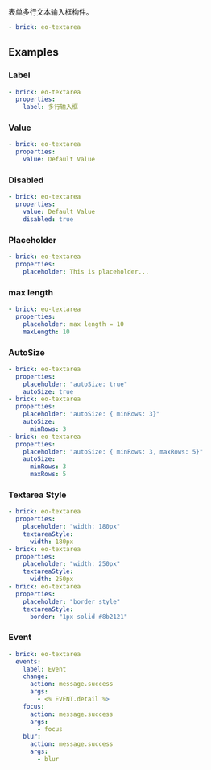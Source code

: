 表单多行文本输入框构件。

```yaml preview
- brick: eo-textarea
```

## Examples

### Label

```yaml preview
- brick: eo-textarea
  properties:
    label: 多行输入框
```

### Value

```yaml preview
- brick: eo-textarea
  properties:
    value: Default Value
```

### Disabled

```yaml preview
- brick: eo-textarea
  properties:
    value: Default Value
    disabled: true
```

### Placeholder

```yaml preview
- brick: eo-textarea
  properties:
    placeholder: This is placeholder...
```

### max length

```yaml preview
- brick: eo-textarea
  properties:
    placeholder: max length = 10
    maxLength: 10
```

### AutoSize

```yaml preview
- brick: eo-textarea
  properties:
    placeholder: "autoSize: true"
    autoSize: true
- brick: eo-textarea
  properties:
    placeholder: "autoSize: { minRows: 3}"
    autoSize:
      minRows: 3
- brick: eo-textarea
  properties:
    placeholder: "autoSize: { minRows: 3, maxRows: 5}"
    autoSize:
      minRows: 3
      maxRows: 5
```

### Textarea Style

```yaml preview
- brick: eo-textarea
  properties:
    placeholder: "width: 180px"
    textareaStyle:
      width: 180px
- brick: eo-textarea
  properties:
    placeholder: "width: 250px"
    textareaStyle:
      width: 250px
- brick: eo-textarea
  properties:
    placeholder: "border style"
    textareaStyle:
      border: "1px solid #8b2121"
```

### Event

```yaml preview
- brick: eo-textarea
  events:
    label: Event
    change:
      action: message.success
      args:
        - <% EVENT.detail %>
    focus:
      action: message.success
      args:
        - focus
    blur:
      action: message.success
      args:
        - blur
```
